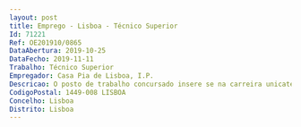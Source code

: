 ```yaml
--- 
layout: post
title: Emprego - Lisboa - Técnico Superior
Id: 71221
Ref: OE201910/0865
DataAbertura: 2019-10-25
DataFecho: 2019-11-11
Trabalho: Técnico Superior
Empregador: Casa Pia de Lisboa, I.P.
Descricao: O posto de trabalho concursado insere se na carreira unicategorial de técnico superior, de grau 3 de complexidade funcional, nos termos do disposto conjugadamente nos artigos 29.º  86.º, n.º 1, al.c.)  88.º, n.º 2  todos da LTFP, e dos artigos 50.º  51.º e 53.º dos Estatutos da OPP, aprovados pela Lei n.º 57 2008, de 4 de Setembro, que cria a Ordem dos Psicólogos Portugueses e aprova o seu Estatuto
CodigoPostal: 1449-008 LISBOA
Concelho: Lisboa
Distrito: Lisboa
--- 
```

